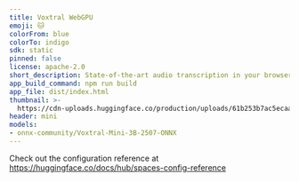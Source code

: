 ```yaml
---
title: Voxtral WebGPU
emoji: 🐱
colorFrom: blue
colorTo: indigo
sdk: static
pinned: false
license: apache-2.0
short_description: State-of-the-art audio transcription in your browser
app_build_command: npm run build
app_file: dist/index.html
thumbnail: >-
  https://cdn-uploads.huggingface.co/production/uploads/61b253b7ac5ecaae3d1efe0c/qIjiBD_PLIq3_vvJfWxds.png
header: mini
models:
- onnx-community/Voxtral-Mini-3B-2507-ONNX
---
```


Check out the configuration reference at https://huggingface.co/docs/hub/spaces-config-reference